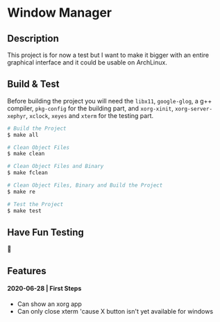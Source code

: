 # Window Manager


## Description

This project is for now a test but I want to make it bigger with an entire graphical interface and it could be usable on ArchLinux.


## Build & Test

Before building the project you will need the `libx11`, `google-glog`, a g++ compiler, `pkg-config` for the building part, and `xorg-xinit`, `xorg-server-xephyr`, `xclock`,
`xeyes` and `xterm` for the testing part.

``` bash
# Build the Project
$ make all

# Clean Object Files
$ make clean

# Clean Object Files and Binary
$ make fclean

# Clean Object Files, Binary and Build the Project
$ make re

# Test the Project
$ make test
```

## Have Fun Testing

🌱

## Features

#### 2020-06-28 | First Steps
- Can show an xorg app
- Can only close xterm 'cause X button isn't yet available for windows
